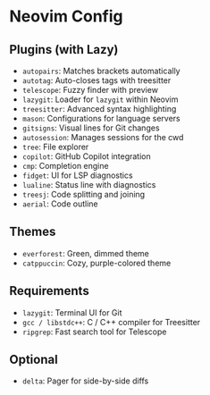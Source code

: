 # Neovim Config

## Plugins (with Lazy)

- `autopairs`: Matches brackets automatically
- `autotag`: Auto-closes tags with treesitter
- `telescope`: Fuzzy finder with preview
- `lazygit`: Loader for `lazygit` within Neovim
- `treesitter`: Advanced syntax highlighting
- `mason`: Configurations for language servers
- `gitsigns`: Visual lines for Git changes
- `autosession`: Manages sessions for the cwd
- `tree`: File explorer
- `copilot`: GitHub Copilot integration
- `cmp`: Completion engine
- `fidget`: UI for LSP diagnostics
- `lualine`: Status line with diagnostics
- `treesj`: Code splitting and joining
- `aerial`: Code outline

## Themes

- `everforest`: Green, dimmed theme
- `catppuccin`: Cozy, purple-colored theme

## Requirements

- `lazygit`: Terminal UI for Git
- `gcc / libstdc++`: C / C++ compiler for Treesitter
- `ripgrep`: Fast search tool for Telescope

## Optional

- `delta`: Pager for side-by-side diffs
